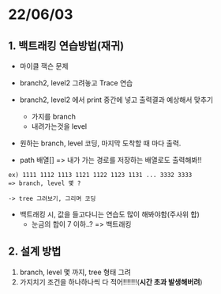 # 22/06/03

## 1. 백트래킹 연습방법(재귀)



- 마이클 잭슨 문제
- branch2, level2 그려놓고 Trace 연습
- branch2, level2 에서 print 중간에 넣고 출력결과 예상해서 맞추기
  - 가지를 branch
  - 내려가는것을 level

- 원하는 branch, level 코딩, 마지막 도착할 때 마다 출력.
- path 배열[] => 내가 가는 경로를 저장하는 배열로도 출력해봐!!

~~~
ex) 1111 1112 1113 1121 1122 1123 1131 ... 3332 3333
=> branch, level 몇 ?

-> tree 그려보기, 그리며 코딩
~~~

- 백트래킹 시, 값을 들고다니는 연습도 많이 해봐야함(주사위 합)
  - 눈금의 합이 7 이하..? => 백트래킹



## 2. 설계 방법

1. branch, level 몇 까지, tree 형태 그려
2. 가지치기 조건을 하나하나씩 다 적어!!!!!!!(**시간 초과 발생해버려**)



